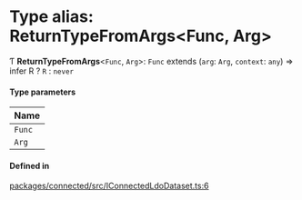 # Type alias: ReturnTypeFromArgs\<Func, Arg\>

Ƭ **ReturnTypeFromArgs**\<`Func`, `Arg`\>: `Func` extends (`arg`: `Arg`, `context`: `any`) => infer R ? `R` : `never`

#### Type parameters

| Name |
| :------ |
| `Func` |
| `Arg` |

#### Defined in

[packages/connected/src/IConnectedLdoDataset.ts:6](https://github.com/o-development/ldo/blob/0518c5c7483d8344bdec226a595a6c39a34f346f/packages/connected/src/IConnectedLdoDataset.ts#L6)
